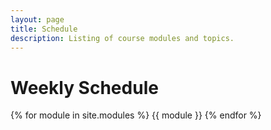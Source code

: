 ```yaml
---
layout: page
title: Schedule
description: Listing of course modules and topics.
---
```


# Weekly Schedule

{% for module in site.modules %}
{{ module }}
{% endfor %}
